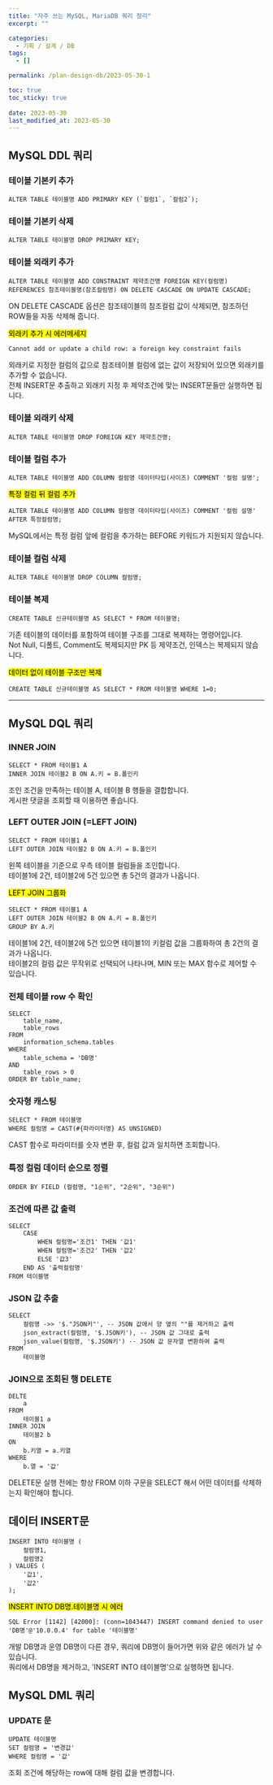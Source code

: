 ```yaml
---
title: "자주 쓰는 MySQL, MariaDB 쿼리 정리"
excerpt: ""

categories:
  - 기획 / 설계 / DB
tags:
  - []

permalink: /plan-design-db/2023-05-30-1

toc: true
toc_sticky: true
 
date: 2023-05-30
last_modified_at: 2023-05-30
---
```


## MySQL DDL 쿼리

### 테이블 기본키 추가
```
ALTER TABLE 테이블명 ADD PRIMARY KEY (`컬럼1`, `컬럼2`);
```

### 테이블 기본키 삭제
```
ALTER TABLE 테이블명 DROP PRIMARY KEY;
```

### 테이블 외래키 추가
```
ALTER TABLE 테이블명 ADD CONSTRAINT 제약조건명 FOREIGN KEY(컬럼명) REFERENCES 참조테이블명(참조컬럼명) ON DELETE CASCADE ON UPDATE CASCADE;
```
ON DELETE CASCADE 옵션은 참조테이블의 참조컬럼 값이 삭제되면, 참조하던 ROW들을 자동 삭제해 줍니다.

<mark>외래키 추가 시 에러메세지</mark>
```
Cannot add or update a child row: a foreign key constraint fails
```
외래키로 지정한 컬럼의 값으로 참조테이블 컬럼에 없는 값이 저장되어 있으면 외래키를 추가할 수 없습니다.  
전체 INSERT문 추출하고 외래키 지정 후 제약조건에 맞는 INSERT문들만 실행하면 됩니다.

### 테이블 외래키 삭제
```
ALTER TABLE 테이블명 DROP FOREIGN KEY 제약조건명;
```

### 테이블 컬럼 추가
```
ALTER TABLE 테이블명 ADD COLUMN 컬럼명 데이터타입(사이즈) COMMENT '컬럼 설명';
```

<mark>특정 컬럼 뒤 컬럼 추가</mark>
```
ALTER TABLE 테이블명 ADD COLUMN 컬럼명 데이터타입(사이즈) COMMENT '컬럼 설명' AFTER 특정컬럼명;
```
MySQL에서는 특정 컬럼 앞에 컬럼을 추가하는 BEFORE 키워드가 지원되지 않습니다.

### 테이블 컬럼 삭제
```
ALTER TABLE 테이블명 DROP COLUMN 컬럼명;
```

### 테이블 복제
```
CREATE TABLE 신규테이블명 AS SELECT * FROM 테이블명;
```
기존 테이블의 데이터를 포함하여 테이블 구조를 그대로 복제하는 명령어입니다.  
Not Null, 디폴트, Comment도 복제되지만 PK 등 제약조건, 인덱스는 복제되지 않습니다.

<mark>데이터 없이 테이블 구조만 복제</mark>
```
CREATE TABLE 신규테이블명 AS SELECT * FROM 테이블명 WHERE 1=0;
```

---

## MySQL DQL 쿼리

### INNER JOIN
```
SELECT * FROM 테이블1 A
INNER JOIN 테이블2 B ON A.키 = B.폴인키
```
조인 조건을 만족하는 테이블 A, 테이블 B 행들을 결합합니다.  
게시판 댓글을 조회할 때 이용하면 좋습니다.

### LEFT OUTER JOIN (=LEFT JOIN)
```
SELECT * FROM 테이블1 A
LEFT OUTER JOIN 테이블2 B ON A.키 = B.폴인키
```
왼쪽 테이블을 기준으로 우측 테이블 컬럼들을 조인합니다.  
테이블1에 2건, 테이블2에 5건 있으면 총 5건의 결과가 나옵니다.

<mark>LEFT JOIN 그룹화</mark>
```
SELECT * FROM 테이블1 A
LEFT OUTER JOIN 테이블2 B ON A.키 = B.폴인키
GROUP BY A.키
```
테이블1에 2건, 테이블2에 5건 있으면 테이블1의 키컬럼 값을 그룹화하여 총 2건의 결과가 나옵니다.  
테이블2의 컬럼 값은 무작위로 선택되어 나타나며, MIN 또는 MAX 함수로 제어할 수 있습니다.

### 전체 테이블 row 수 확인
```
SELECT 
	table_name, 
	table_rows
FROM
	information_schema.tables
WHERE
	table_schema = 'DB명'
AND
	table_rows > 0
ORDER BY table_name;
```

### 숫자형 캐스팅
```
SELECT * FROM 테이블명
WHERE 컬럼명 = CAST(#{파라미터명} AS UNSIGNED)
```
CAST 함수로 파라미터를 숫자 변환 후, 컬럼 값과 일치하면 조회합니다.

### 특정 컬럼 데이터 순으로 정렬
```
ORDER BY FIELD (컬럼명, "1순위", "2순위", "3순위")
```

### 조건에 따른 값 출력
```
SELECT
	CASE
		WHEN 컬럼명='조건1' THEN '값1'
		WHEN 컬럼명='조건2' THEN '값2'
		ELSE '값3'
	END AS '출력컬럼명'
FROM 테이블명
```

### JSON 값 추출
```
SELECT
	컬럼명 ->> '$."JSON키"', -- JSON 값에서 양 옆의 ""를 제거하고 출력
	json_extract(컬럼명, '$.JSON키'), -- JSON 값 그대로 출력
	json_value(컬럼명, '$.JSON키') -- JSON 값 문자열 변환하여 출력
FROM
	테이블명
```

### JOIN으로 조회된 행 DELETE
```
DELTE    
	a
FROM
	테이블1 a
INNER JOIN
	테이블2 b
ON
	b.키열 = a.키열
WHERE
	b.열 = '값'
```
DELETE문 실행 전에는 항상 FROM 이하 구문을 SELECT 해서 어떤 데이터를 삭제하는지 확인해야 합니다.

## 데이터 INSERT문
```
INSERT INTO 테이블명 (
	컬럼명1,
	컬럼명2
) VALUES (
	'값1',
	'값2'
);
```

<mark>INSERT INTO DB명.테이블명 시 에러</mark>
```
SQL Error [1142] [42000]: (conn=1043447) INSERT command denied to user 'DB명'@'10.0.0.4' for table '테이블명'
```
개발 DB명과 운영 DB명이 다른 경우, 쿼리에 DB명이 들어가면 위와 같은 에러가 날 수 있습니다.  
쿼리에서 DB명을 제거하고, 'INSERT INTO 테이블명'으로 실행하면 됩니다.

## MySQL DML 쿼리

### UPDATE 문
```
UPDATE 테이블명
SET 컬럼명 = '변경값'
WHERE 컬럼명 = '값'
```
조회 조건에 해당하는 row에 대해 컬럼 값을 변경합니다.
